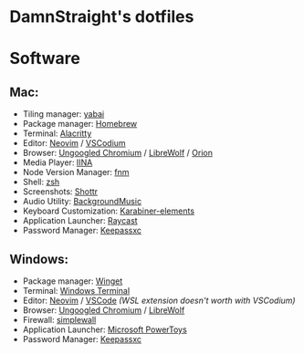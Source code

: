 # DamnStraight's dotfiles

# Software
## Mac:
- Tiling manager: [yabai](https://github.com/koekeishiya/yabai)
- Package manager: [Homebrew](https://brew.sh/)
- Terminal: [Alacritty](https://github.com/alacritty/alacritty)
- Editor: [Neovim](https://neovim.io/) / [VSCodium](https://github.com/VSCodium/vscodium)
- Browser: [Ungoogled Chromium](https://github.com/ungoogled-software/ungoogled-chromium) / [LibreWolf](https://librewolf.net/) / [Orion](https://browser.kagi.com/)
- Media Player: [IINA](https://github.com/iina/iina)
- Node Version Manager: [fnm](https://github.com/Schniz/fnm)
- Shell: [zsh](https://www.zsh.org/)
- Screenshots: [Shottr](https://shottr.cc/)
- Audio Utility: [BackgroundMusic](whttps://github.com/kyleneideck/BackgroundMusic)
- Keyboard Customization: [Karabiner-elements](https://github.com/pqrs-org/Karabiner-Elements)
- Application Launcher: [Raycast](https://www.raycast.com/)
- Password Manager: [Keepassxc](https://keepassxc.org/)
## Windows:
- Package manager: [Winget](https://github.com/microsoft/winget-cli)
- Terminal: [Windows Terminal](https://github.com/microsoft/terminal)
- Editor: [Neovim](https://neovim.io/) / [VSCode](https://code.visualstudio.com/) *(WSL extension doesn't worth with VSCodium)*
- Browser: [Ungoogled Chromium](https://github.com/ungoogled-software/ungoogled-chromium) / [LibreWolf](https://librewolf.net/)
- Firewall: [simplewall](https://github.com/henrypp/simplewall)
- Application Launcher: [Microsoft PowerToys](https://github.com/microsoft/PowerToys)
- Password Manager: [Keepassxc](https://keepassxc.org/)